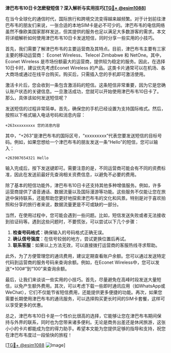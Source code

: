 **津巴布韦10日卡怎麽發短信？深入解析与实用技巧[[TG💪+ @esim1088](https://t.me/s/esim1088)]**

在当今全球化的通信时代，国际旅行和跨境交流变得越来越频繁。对于计划前往津巴布韦的朋友们来说，一张合适的本地SIM卡是必不可少的。津巴布韦的电信网络虽然不像欧美国家那样发达，但其提供的服务也足以满足大多数游客的需求。本文将详细解析如何使用津巴布韦10日卡发送短信，同时分享一些实用的小技巧。

首先，我们需要了解津巴布韦的主要运营商及其特点。目前，津巴布韦主要有三家主要的移动运营商： Econet Wireless、Telecel Zimbabwe 和 NetOne。其中，Econet Wireless 是市场份额最大的运营商，提供较为稳定的服务。因此，在选择10日卡时，建议优先考虑Econet Wireless 的产品。这类卡片通常可以在机场、各大商场或通过在线平台购买。购买后，只需插入您的手机即可激活使用。

激活卡片后，您会收到一条包含激活码的短信。这条短信非常重要，因为它是您确认账户状态的关键信息。一旦激活成功，您就可以开始使用津巴布韦10日卡了。那么，具体该如何发送短信呢？

发送短信的过程非常简单。首先，确保您的手机已经设置为支持国际格式。然后，按照以下格式输入电话号码和消息内容：

```
+263xxxxxxxxx 您的消息内容
```

其中，“+263”是津巴布韦的国际区号，“xxxxxxxxx”代表您要发送短信的目标号码。例如，如果您想给一个津巴布韦的朋友发送一条“Hello”的短信，您可以输入：

```
+263987654321 Hello
```

输入完成后，按下发送键即可。需要注意的是，不同运营商可能会有不同的资费标准，因此在发送前最好先查询相关资费信息，以避免不必要的费用。

除了基本的短信功能外，津巴布韦10日卡还支持其他多种增值服务。例如，许多运营商提供了语音通话、数据流量以及国际漫游等功能。这些服务不仅能让您在旅途中保持联系，还能帮助您更好地探索津巴布韦的文化和风景。特别是对于喜欢拍照和分享的旅行者来说，数据流量更是不可或缺的一部分。

当然，在使用过程中，您可能会遇到一些问题。比如，短信发送失败或者无法接收到验证码等。遇到这些问题时，不要慌张，可以尝试以下几个步骤：

1. **检查号码格式**：确保输入的号码格式正确无误。
2. **确认信号强度**：在信号较弱的地方，尝试更换位置后再试。
3. **联系客服**：如果以上方法无效，可以直接拨打运营商的客服热线寻求帮助。

此外，为了方便管理您的通讯费用，建议定期查看账户余额。您可以通过发送特定代码到运营商的服务号码来查询余额。例如，在Econet Wireless中，您可以发送“*100#”到“100”来查询余额。

最后，让我们来谈谈一些实用的小技巧。首先，尽量避免在高峰时段发送大量短信，以免产生额外费用。其次，可以考虑下载一些即时通讯应用（如WhatsApp或WeChat），它们不仅能节省短信费用，还能提供更多便捷的功能。再次，如果您需要长期使用津巴布韦的通讯服务，可以选择购买更长时间的SIM卡套餐，这样可以享受更多的优惠。

总之，津巴布韦10日卡是一个性价比很高的选择，它能够让您在津巴布韦期间保持与外界的联系，同时也为您带来诸多便利。无论是商务出差还是休闲旅游，这张小小的卡片都能成为您的得力助手。希望本文能为您提供足够的指导和支持，祝您在津巴布韦度过一段愉快的旅程！

[[TG💪+ @esim1088](https://t.me/s/esim1088) ![Image](https://i.postimg.cc/4NQfJmqS/Snipaste-2025-05-13-00-14-12.png)]